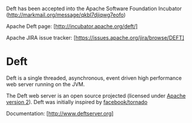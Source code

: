 Deft has been accepted into the Apache Software Foundation Incubator (http://markmail.org/message/qkbl7djiqwg7eofo)

Apache Deft page: [http://incubator.apache.org/deft/] 

Apache JIRA issue tracker: [https://issues.apache.org/jira/browse/DEFT] 

# Deft
Deft is a single threaded, asynchronous, event driven high performance web server running on the JVM.

The Deft web server is an open source projected (licensed under [Apache version 2]). Deft was initially inspired by [facebook/tornado]
 
Documentation: [http://www.deftserver.org]

[Apache version 2]: http://www.apache.org/licenses/LICENSE-2.0.html
[facebook/tornado]: http://github.com/facebook/tornado
[http://github.com/rschildmeijer/deft]: http://github.com/rschildmeijer/deft
[http://www.deftserver.org]: http://www.deftserver.org
[http://savagesprout.com:8180/jenkins/]: http://savagesprout.com:8180/jenkins/
[http://incubator.apache.org/deft/]: http://incubator.apache.org/deft/
[https://issues.apache.org/jira/browse/DEFT]: https://issues.apache.org/jira/browse/DEFT